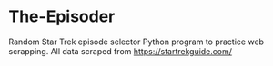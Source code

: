 # The-Episoder
Random Star Trek episode selector
Python program to practice web scrapping.
All data scraped from https://startrekguide.com/
